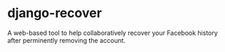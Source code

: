 # django-recover
A web-based tool to help collaboratively recover your Facebook history after perminently removing the account.
